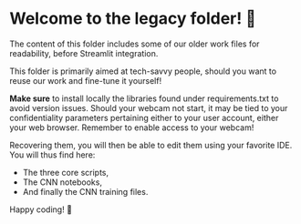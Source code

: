 # Welcome to the legacy folder! :older_man:

The content of this folder includes some of our older work files for readability, before Streamlit integration.

This folder is primarily aimed at tech-savvy people, should you want to reuse our work and fine-tune it yourself!

**Make sure** to install locally the libraries found under requirements.txt to avoid version issues.
Should your webcam not start, it may be tied to your confidentiality parameters pertaining either to your user account, either your web browser. Remember to enable access to your webcam!

Recovering them, you will then be able to edit them using your favorite IDE. You will thus find here:
* The three core scripts,
* The CNN notebooks,
* And finally the CNN training files.

Happy coding! :rocket: